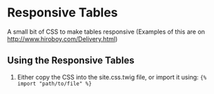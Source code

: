 
# Responsive Tables

A small bit of CSS to make tables responsive (Examples of this are on http://www.hiroboy.com/Delivery.html)

## Using the Responsive Tables

1. Either copy the CSS into the site.css.twig file, or import it using: `{% import "path/to/file" %}`
